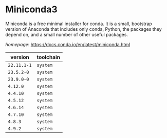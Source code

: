 # Miniconda3

Miniconda is a free minimal installer for conda. It is a small,  bootstrap version of Anaconda that includes only conda, Python, the packages they  depend on, and a small number of other useful packages.

*homepage*: <https://docs.conda.io/en/latest/miniconda.html>

version | toolchain
--------|----------
``22.11.1-1`` | ``system``
``23.5.2-0`` | ``system``
``23.9.0-0`` | ``system``
``4.12.0`` | ``system``
``4.4.10`` | ``system``
``4.5.12`` | ``system``
``4.6.14`` | ``system``
``4.7.10`` | ``system``
``4.8.3`` | ``system``
``4.9.2`` | ``system``
